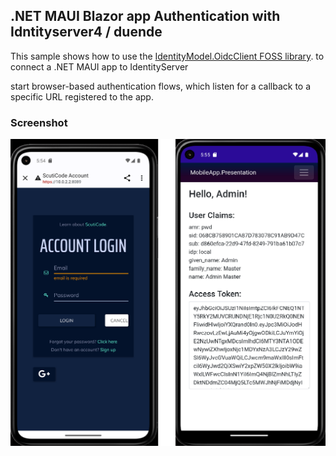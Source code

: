 ## .NET MAUI Blazor app Authentication with Idntityserver4 / duende


This sample shows how to use the [IdentityModel.OidcClient FOSS library](https://github.com/IdentityModel/IdentityModel.OidcClient). to connect a .NET MAUI app to IdentityServer


start browser-based authentication flows, which listen for a callback to a specific URL registered to the app.

### Screenshot
![Screenshot](ScreenshotAndroid1.png)

